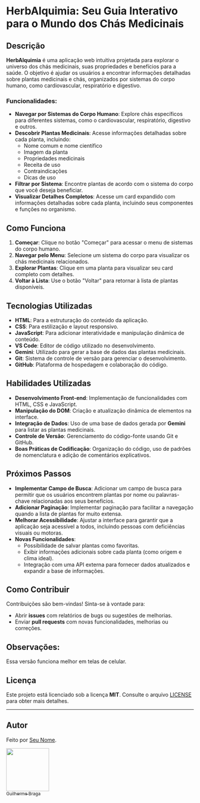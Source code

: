 # HerbAlquimia: Seu Guia Interativo para o Mundo dos Chás Medicinais

## Descrição

**HerbAlquimia** é uma aplicação web intuitiva projetada para explorar o universo dos chás medicinais, suas propriedades e benefícios para a saúde. O objetivo é ajudar os usuários a encontrar informações detalhadas sobre plantas medicinais e chás, organizados por sistemas do corpo humano, como cardiovascular, respiratório e digestivo.

### Funcionalidades:
- **Navegar por Sistemas do Corpo Humano**: Explore chás específicos para diferentes sistemas, como o cardiovascular, respiratório, digestivo e outros.
- **Descobrir Plantas Medicinais**: Acesse informações detalhadas sobre cada planta, incluindo:
  - Nome comum e nome científico
  - Imagem da planta
  - Propriedades medicinais
  - Receita de uso
  - Contraindicações
  - Dicas de uso
- **Filtrar por Sistema**: Encontre plantas de acordo com o sistema do corpo que você deseja beneficiar.
- **Visualizar Detalhes Completos**: Acesse um card expandido com informações detalhadas sobre cada planta, incluindo seus componentes e funções no organismo.

## Como Funciona

1. **Começar**: Clique no botão "Começar" para acessar o menu de sistemas do corpo humano.
2. **Navegar pelo Menu**: Selecione um sistema do corpo para visualizar os chás medicinais relacionados.
3. **Explorar Plantas**: Clique em uma planta para visualizar seu card completo com detalhes.
4. **Voltar à Lista**: Use o botão "Voltar" para retornar à lista de plantas disponíveis.

## Tecnologias Utilizadas

- **HTML**: Para a estruturação do conteúdo da aplicação.
- **CSS**: Para estilização e layout responsivo.
- **JavaScript**: Para adicionar interatividade e manipulação dinâmica de conteúdo.
- **VS Code**: Editor de código utilizado no desenvolvimento.
- **Gemini**: Utilizado para gerar a base de dados das plantas medicinais.
- **Git**: Sistema de controle de versão para gerenciar o desenvolvimento.
- **GitHub**: Plataforma de hospedagem e colaboração do código.

## Habilidades Utilizadas

- **Desenvolvimento Front-end**: Implementação de funcionalidades com HTML, CSS e JavaScript.
- **Manipulação do DOM**: Criação e atualização dinâmica de elementos na interface.
- **Integração de Dados**: Uso de uma base de dados gerada por **Gemini** para listar as plantas medicinais.
- **Controle de Versão**: Gerenciamento do código-fonte usando Git e GitHub.
- **Boas Práticas de Codificação**: Organização do código, uso de padrões de nomenclatura e adição de comentários explicativos.

## Próximos Passos

- **Implementar Campo de Busca**: Adicionar um campo de busca para permitir que os usuários encontrem plantas por nome ou palavras-chave relacionadas aos seus benefícios.
- **Adicionar Paginação**: Implementar paginação para facilitar a navegação quando a lista de plantas for muito extensa.
- **Melhorar Acessibilidade**: Ajustar a interface para garantir que a aplicação seja acessível a todos, incluindo pessoas com deficiências visuais ou motoras.
- **Novas Funcionalidades**:
  - Possibilidade de salvar plantas como favoritas.
  - Exibir informações adicionais sobre cada planta (como origem e clima ideal).
  - Integração com uma API externa para fornecer dados atualizados e expandir a base de informações.

## Como Contribuir

Contribuições são bem-vindas! Sinta-se à vontade para:
- Abrir **issues** com relatórios de bugs ou sugestões de melhorias.
- Enviar **pull requests** com novas funcionalidades, melhorias ou correções.

## Observações:

Essa versão funciona melhor em telas de celular. 

## Licença

Este projeto está licenciado sob a licença **MIT**. Consulte o arquivo [LICENSE](./LICENSE) para obter mais detalhes.

---


## Autor  
Feito por [Seu Nome](https://github.com/seu-usuario).

 [<img src="https://avatars.githubusercontent.com/u/80931364?v=4" width=115><br><sub>Guilherme Braga</sub>](https://github.com/braguilweb) 
